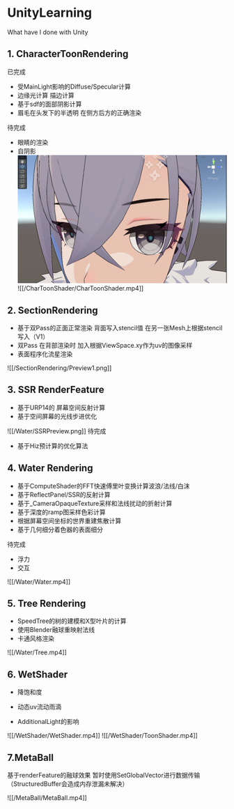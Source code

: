 # UnityLearning
What have I done with Unity

## 1. CharacterToonRendering
已完成
- 受MainLight影响的Diffuse/Specular计算
- 边缘光计算 描边计算
- 基于sdf的面部阴影计算
- 眉毛在头发下的半透明 在侧方后方的正确渲染

待完成
- 眼睛的渲染
- 自阴影
![Hair](CharToonShader/Hair.png)
![[/CharToonShader/CharToonShader.mp4]]


## 2. SectionRendering

- 基于双Pass的正面正常渲染 背面写入stencil值 在另一张Mesh上根据stencil写入（V1）
- 双Pass 在背部渲染时 加入根据ViewSpace.xy作为uv的图像采样
- 表面程序化流星渲染

![[/SectionRendering/Preview1.png]]
## 3. SSR RenderFeature
- 基于URP14的 屏幕空间反射计算
- 基于空间屏幕的光线步进优化

![[/Water/SSRPreview.png]]
待完成
- 基于Hiz预计算的优化算法

## 4. Water Rendering
- 基于ComputeShader的FFT快速傅里叶变换计算波浪/法线/白沫
- 基于ReflectPanel/SSR的反射计算
- 基于_CameraOpaqueTexture采样和法线扰动的折射计算
- 基于深度的ramp图采样色彩计算
- 根据屏幕空间坐标的世界重建焦散计算
- 基于几何细分着色器的表面细分

待完成
- 浮力
- 交互

![[/Water/Water.mp4]]
## 5. Tree Rendering

- SpeedTree的树的建模和X型叶片的计算
- 使用Blender融球重映射法线
- 卡通风格渲染

![[/Water/Tree.mp4]]

## 6. WetShader
- 降饱和度
- 动态uv流动雨滴

- AdditionalLight的影响

 ![[/WetShader/WetShader.mp4]]
![[/WetShader/ToonShader.mp4]]

## 7.MetaBall
基于renderFeature的融球效果
暂时使用SetGlobalVector进行数据传输（StructuredBuffer会造成内存泄漏未解决）

![[/MetaBall/MetaBall.mp4]]
